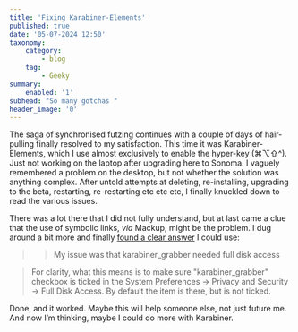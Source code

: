 ```yaml
---
title: 'Fixing Karabiner-Elements'
published: true
date: '05-07-2024 12:50'
taxonomy:
    category:
        - blog
    tag:
        - Geeky
summary:
    enabled: '1'
subhead: "So many gotchas "
header_image: '0'
---
```


The saga of synchronised futzing continues with a couple of days of hair-pulling finally resolved to my satisfaction. This time it was Karabiner-Elements, which I use almost exclusively to enable the hyper-key (⌘⌥⇧^). Just not working on the laptop after upgrading here to Sonoma. I vaguely remembered a problem on the desktop, but not whether the solution was anything complex. After untold attempts at deleting, re-installing, upgrading to the beta, restarting, re-restarting etc etc etc, I finally knuckled down to read the various issues.

There was a lot there that I did not fully understand, but at last came a clue that the use of symbolic links, *via* Mackup, might be the problem. I dug around a bit more and finally [found a clear answer](https://github.com/pqrs-org/Karabiner-Elements/issues/3051#issuecomment-1355253877) I could use:

>> My issue was that karabiner_grabber needed full disk access

> For clarity, what this means is to make sure "karabiner_grabber" checkbox is ticked in the System Preferences -> Privacy and Security -> Full Disk Access. By default the item is there, but is not ticked.

Done, and it worked. Maybe this will help someone else, not just future me. And now I’m thinking, maybe I could do more with Karabiner.